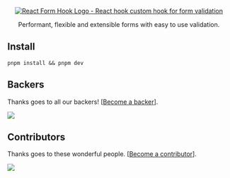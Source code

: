 <div align="center">
    <p align="center">
        <a href="https://react-hook-form.com" title="React Form Hook - Simple React forms validation">
            <img src="https://raw.githubusercontent.com/bluebill1049/react-hook-form/master/docs/logo.png" alt="React Form Hook Logo - React hook custom hook for form validation"  />
        </a>
    </p>
</div>

<p align="center">Performant, flexible and extensible forms with easy to use validation.</p>

## Install

```shellscript
pnpm install && pnpm dev
```

## Backers

Thanks goes to all our backers! [[Become a backer](https://opencollective.com/react-hook-form#backer)].

<a href="https://opencollective.com/react-hook-form#backers">
    <img src="https://opencollective.com/react-hook-form/backers.svg?width=950" />
</a>

## Contributors

Thanks goes to these wonderful people. [[Become a contributor](https://github.com/react-hook-form/documentation/blob/master/CONTRIBUTING.md)].

<a href="https://github.com/react-hook-form/react-hook-form/graphs/contributors">
    <img src="https://opencollective.com/react-hook-form/contributors.svg?width=950" />
</a>
